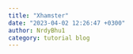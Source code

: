 ```yaml
---
title: "Xhamster"
date: "2023-04-02 12:26:47 +0300"
author: NrdyBhu1
category: tutorial blog
---
```

